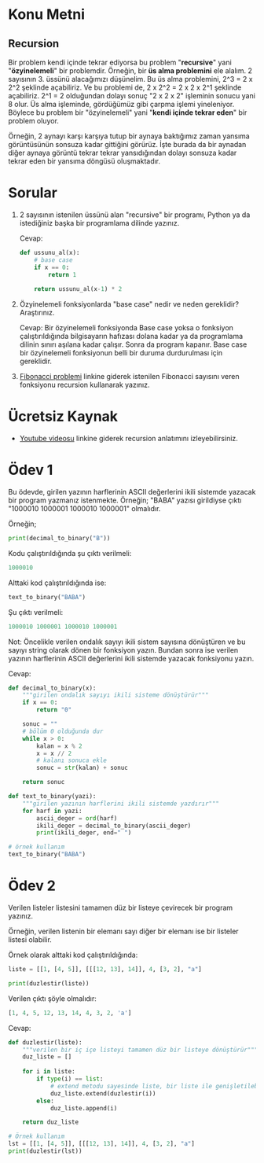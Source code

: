 # Konu Metni

## Recursion

Bir problem kendi içinde tekrar ediyorsa bu problem "**recursive**" yani "**özyinelemeli**" bir problemdir. Örneğin, bir **üs alma problemini** ele alalım. 2 sayısının 3. üssünü alacağımızı düşünelim. Bu üs alma problemini, 2^3 = 2 x 2^2 şeklinde açabiliriz. Ve bu problemi de, 2 x 2^2 = 2 x 2 x 2^1 şeklinde açabiliriz. 2^1 = 2 olduğundan dolayı sonuç "2 x 2 x 2" işleminin sonucu yani 8 olur. Üs alma işleminde, gördüğümüz gibi çarpma işlemi yineleniyor. Böylece bu problem bir "özyinelemeli" yani "**kendi içinde tekrar eden**" bir problem oluyor. 

Örneğin, 2 aynayı karşı karşıya tutup bir aynaya baktığımız zaman yansıma görüntüsünün sonsuza kadar gittiğini görürüz. İşte burada da bir aynadan diğer aynaya görüntü tekrar tekrar yansıdığından dolayı sonsuza kadar tekrar eden bir yansıma döngüsü oluşmaktadır.

# Sorular

1. 2 sayısının istenilen üssünü alan "recursive" bir programı, Python ya da istediğiniz başka bir programlama dilinde yazınız.

   Cevap: 

   ````python
   def ussunu_al(x):
       # base case
       if x == 0:
           return 1
       
       return ussunu_al(x-1) * 2
   ````

   

2. Özyinelemeli fonksiyonlarda "base case" nedir ve neden gereklidir? Araştırınız.

   Cevap: Bir özyinelemeli fonksiyonda Base case yoksa o fonksiyon çalıştırıldığında bilgisayarın hafızası dolana kadar ya da programlama dilinin sınırı aşılana kadar çalışır. Sonra da program kapanır. Base case bir özyinelemeli fonksiyonun belli bir duruma durdurulması için gereklidir.

3. [Fibonacci problemi](https://www.hackerrank.com/challenges/ctci-fibonacci-numbers/problem) linkine giderek istenilen Fibonacci sayısını veren fonksiyonu recursion kullanarak yazınız.



# Ücretsiz Kaynak

* [Youtube videosu](https://www.youtube.com/watch?v=Mv9NEXX1VHc) linkine giderek recursion anlatımını izleyebilirsiniz.



# Ödev 1

Bu ödevde, girilen yazının harflerinin ASCII değerlerini ikili sistemde yazacak bir program yazmanız istenmekte. Örneğin; "BABA" yazısı girildiyse çıktı "1000010 1000001 1000010 1000001" olmalıdır. 

Örneğin;

````python
print(decimal_to_binary("B"))
````

Kodu çalıştırıldığında şu çıktı verilmeli:

````python
1000010
````

Alttaki kod çalıştırıldığında ise:

````python
text_to_binary("BABA")
````

Şu çıktı verilmeli:

````python
1000010 1000001 1000010 1000001
````

Not: Öncelikle verilen ondalık sayıyı ikili sistem sayısına dönüştüren ve bu sayıyı string olarak dönen bir fonksiyon yazın. Bundan sonra ise verilen yazının harflerinin ASCII değerlerini ikili sistemde yazacak fonksiyonu yazın.

Cevap:

````python
def decimal_to_binary(x):
	"""girilen ondalık sayıyı ikili sisteme dönüştürür"""
	if x == 0:
		return "0"

	sonuc = ""
	# bölüm 0 olduğunda dur
	while x > 0:
		kalan = x % 2
		x = x // 2
		# kalanı sonuca ekle
		sonuc = str(kalan) + sonuc

	return sonuc

def text_to_binary(yazi):
	"""girilen yazının harflerini ikili sistemde yazdırır"""
	for harf in yazi:
		ascii_deger = ord(harf)
		ikili_deger = decimal_to_binary(ascii_deger)
		print(ikili_deger, end=" ")

# örnek kullanım
text_to_binary("BABA")
````



# Ödev 2

Verilen listeler listesini tamamen düz bir listeye çevirecek bir program yazınız.

Örneğin, verilen listenin bir elemanı sayı diğer bir elemanı ise bir listeler listesi olabilir.

Örnek olarak alttaki kod çalıştırıldığında:

````python
liste = [[1, [4, 5]], [[[12, 13], 14]], 4, [3, 2], "a"]

print(duzlestir(liste))
````

Verilen çıktı şöyle olmalıdır:

````python
[1, 4, 5, 12, 13, 14, 4, 3, 2, 'a']
````

Cevap:

````python
def duzlestir(liste):
    """verilen bir iç içe listeyi tamamen düz bir listeye dönüştürür"""
	duz_liste = []
	
	for i in liste:
		if type(i) == list:
            # extend metodu sayesinde liste, bir liste ile genişletilebilir
			duz_liste.extend(duzlestir(i))
		else:
			duz_liste.append(i)

	return duz_liste

# Örnek kullanım
lst = [[1, [4, 5]], [[[12, 13], 14]], 4, [3, 2], "a"]
print(duzlestir(lst))
````

